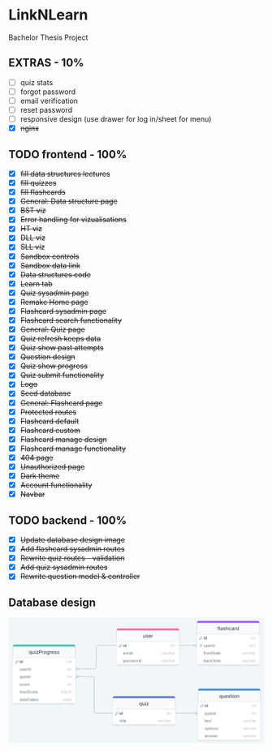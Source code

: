 # LinkNLearn

Bachelor Thesis Project

## EXTRAS - 10%

- [ ] quiz stats
- [ ] forgot password
- [ ] email verification
- [ ] reset password
- [ ] responsive design (use drawer for log in/sheet for menu)
- [x] ~~nginx~~

## TODO frontend - 100%

- [x] ~~fill data structures lectures~~
- [x] ~~fill quizzes~~
- [x] ~~fill flashcards~~
- [x] ~~General: Data structure page~~
- [x] ~~BST viz~~
- [x] ~~Error handling for vizualisations~~
- [x] ~~HT viz~~
- [x] ~~DLL viz~~
- [x] ~~SLL viz~~
- [x] ~~Sandbox controls~~
- [x] ~~Sandbox data link~~
- [x] ~~Data structures code~~
- [x] ~~Learn tab~~
- [x] ~~Quiz sysadmin page~~
- [x] ~~Remake Home page~~
- [x] ~~Flashcard sysadmin page~~
- [x] ~~Flashcard search functionality~~
- [x] ~~General: Quiz page~~
- [x] ~~Quiz refresh keeps data~~
- [x] ~~Quiz show past attempts~~
- [x] ~~Question design~~
- [x] ~~Quiz show progress~~
- [x] ~~Quiz submit functionality~~
- [x] ~~Logo~~
- [x] ~~Seed database~~
- [x] ~~General: Flashcard page~~
- [x] ~~Protected routes~~
- [x] ~~Flashcard default~~
- [x] ~~Flashcard custom~~
- [x] ~~Flashcard manage design~~
- [x] ~~Flashcard manage functionality~~
- [x] ~~404 page~~
- [x] ~~Unauthorized page~~
- [x] ~~Dark theme~~
- [x] ~~Account functionality~~
- [x] ~~Navbar~~

## TODO backend - 100%

- [x] ~~Update database design image~~
- [x] ~~Add flashcard sysadmin routes~~
- [x] ~~Rewrite quiz routes - validation~~
- [x] ~~Add quiz sysadmin routes~~
- [x] ~~Rewrite question model & controller~~

## Database design

![Database design](backend/database%20design.png)
